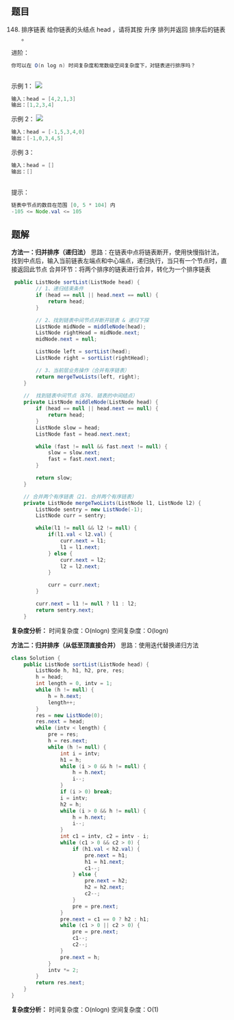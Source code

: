 ﻿## 题目
148. 排序链表
给你链表的头结点 head ，请将其按 升序 排列并返回 排序后的链表 。

进阶：

```java
你可以在 O(n log n) 时间复杂度和常数级空间复杂度下，对链表进行排序吗？
 
```

示例 1：
![](https://img-blog.csdnimg.cn/20201122140655139.jpg?x-oss-process=image/watermark,type_ZmFuZ3poZW5naGVpdGk,shadow_10,text_aHR0cHM6Ly9ibG9nLmNzZG4ubmV0L3FxXzQzNzI5Mjc3,size_16,color_FFFFFF,t_70#pic_center)
```java
输入：head = [4,2,1,3]
输出：[1,2,3,4]
```

示例 2：
![](https://img-blog.csdnimg.cn/20201122140717892.jpg?x-oss-process=image/watermark,type_ZmFuZ3poZW5naGVpdGk,shadow_10,text_aHR0cHM6Ly9ibG9nLmNzZG4ubmV0L3FxXzQzNzI5Mjc3,size_16,color_FFFFFF,t_70#pic_center)
```java
输入：head = [-1,5,3,4,0]
输出：[-1,0,3,4,5]
```

示例 3：

```java
输入：head = []
输出：[]
 
```

提示：

```java
链表中节点的数目在范围 [0, 5 * 104] 内
-105 <= Node.val <= 105
```

## 题解
**方法一：归并排序（递归法）**
思路：在链表中点将链表断开，使用快慢指针法，找到中点后，输入当前链表左端点和中心端点，递归执行，当只有一个节点时，直接返回此节点
合并环节：将两个排序的链表进行合并，转化为一个排序链表

```java
 public ListNode sortList(ListNode head) {
        // 1、递归结束条件
        if (head == null || head.next == null) {
            return head;
        }

        // 2、找到链表中间节点并断开链表 & 递归下探
        ListNode midNode = middleNode(head);
        ListNode rightHead = midNode.next;
        midNode.next = null;

        ListNode left = sortList(head);
        ListNode right = sortList(rightHead);

        // 3、当前层业务操作（合并有序链表）
        return mergeTwoLists(left, right);
    }
    
    //  找到链表中间节点（876. 链表的中间结点）
    private ListNode middleNode(ListNode head) {
        if (head == null || head.next == null) {
            return head;
        }
        ListNode slow = head;
        ListNode fast = head.next.next;

        while (fast != null && fast.next != null) {
            slow = slow.next;
            fast = fast.next.next;
        }

        return slow;
    }

    // 合并两个有序链表（21. 合并两个有序链表）
    private ListNode mergeTwoLists(ListNode l1, ListNode l2) {
        ListNode sentry = new ListNode(-1);
        ListNode curr = sentry;

        while(l1 != null && l2 != null) {
            if(l1.val < l2.val) {
                curr.next = l1;
                l1 = l1.next;
            } else {
                curr.next = l2;
                l2 = l2.next;
            }

            curr = curr.next;
        }

        curr.next = l1 != null ? l1 : l2;
        return sentry.next;
    }
```
**复杂度分析：**
	时间复杂度：O(nlogn)
	空间复杂度：O(logn)

**方法二：归并排序（从低至顶直接合并）**
思路：使用迭代替换递归方法

```java
class Solution {
    public ListNode sortList(ListNode head) {
        ListNode h, h1, h2, pre, res;
        h = head;
        int length = 0, intv = 1;
        while (h != null) {
            h = h.next;
            length++;
        }
        res = new ListNode(0);
        res.next = head;
        while (intv < length) {
            pre = res;
            h = res.next;
            while (h != null) {
                int i = intv;
                h1 = h;
                while (i > 0 && h != null) {
                    h = h.next;
                    i--;
                }
                if (i > 0) break;
                i = intv;
                h2 = h;
                while (i > 0 && h != null) {
                    h = h.next;
                    i--;
                }
                int c1 = intv, c2 = intv - i;
                while (c1 > 0 && c2 > 0) {
                    if (h1.val < h2.val) {
                        pre.next = h1;
                        h1 = h1.next;
                        c1--;
                    } else {
                        pre.next = h2;
                        h2 = h2.next;
                        c2--;
                    }
                    pre = pre.next;
                }
                pre.next = c1 == 0 ? h2 : h1;
                while (c1 > 0 || c2 > 0) {
                    pre = pre.next;
                    c1--;
                    c2--;
                }
                pre.next = h;
            }
            intv *= 2;
        }
        return res.next;
    }
}
```
**复杂度分析：**
	时间复杂度：O(nlogn)
	空间复杂度：O(1)

